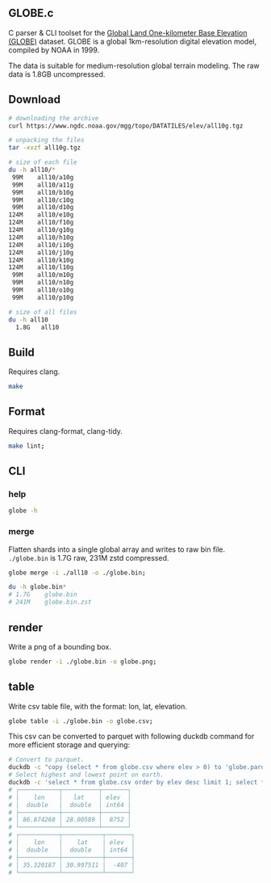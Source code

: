 GLOBE.c
---

C parser & CLI toolset for the [Global Land One-kilometer Base Elevation (GLOBE)](https://www.ngdc.noaa.gov/mgg/topo/report/globedocumentationmanual.pdf) dataset. GLOBE is a global 1km-resolution digital elevation model, compiled by NOAA in 1999.

The data is suitable for medium-resolution global terrain modeling. The raw data is 1.8GB uncompressed.

## Download

```sh
# downloading the archive
curl https://www.ngdc.noaa.gov/mgg/topo/DATATILES/elev/all10g.tgz

# unpacking the files
tar -xvzf all10g.tgz

# size of each file
du -h all10/*
 99M    all10/a10g
 99M    all10/a11g
 99M    all10/b10g
 99M    all10/c10g
 99M    all10/d10g
124M    all10/e10g
124M    all10/f10g
124M    all10/g10g
124M    all10/h10g
124M    all10/i10g
124M    all10/j10g
124M    all10/k10g
124M    all10/l10g
 99M    all10/m10g
 99M    all10/n10g
 99M    all10/o10g
 99M    all10/p10g

# size of all files
du -h all10
  1.8G   all10
```

## Build

Requires clang.

```sh
make
```

## Format

Requires clang-format, clang-tidy.

```sh
make lint;
```

## CLI

### help

```sh
globe -h
```

### merge

Flatten shards into a single global array and writes to raw bin file. `./globe.bin` is 1.7G raw, 231M zstd compressed.

```sh
globe merge -i ./all10 -o ./globe.bin;

du -h globe.bin*
# 1.7G    globe.bin
# 241M    globe.bin.zst
```

## render

Write a png of a bounding box.

```sh
globe render -i ./globe.bin -o globe.png;
```

## table

Write csv table file, with the format: lon, lat, elevation.

```sh
globe table -i ./globe.bin -o globe.csv;
```

This csv can be converted to parquet with following duckdb command for more efficient storage and querying:

```sh
# Convert to parquet.
duckdb -c "copy (select * from globe.csv where elev > 0) to 'globe.parquet' (FORMAT PARQUET, COMPRESSION ZSTD, ROW_GROUP_SIZE 100_000)"
# Select highest and lowest point on earth.
duckdb -c 'select * from globe.csv order by elev desc limit 1; select * from globe.csv order by elev asc limit 1;'
# ┌───────────┬──────────┬───────┐
# │    lon    │   lat    │ elev  │
# │  double   │  double  │ int64 │
# ├───────────┼──────────┼───────┤
# │ 86.874268 │ 28.00589 │  8752 │
# └───────────┴──────────┴───────┘
# ┌───────────┬───────────┬───────┐
# │    lon    │    lat    │ elev  │
# │  double   │  double   │ int64 │
# ├───────────┼───────────┼───────┤
# │ 35.320187 │ 30.997511 │  -407 │
# └───────────┴───────────┴───────┘
```